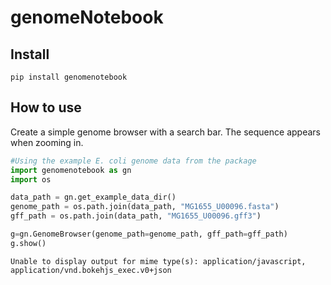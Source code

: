 genomeNotebook
================

<!-- WARNING: THIS FILE WAS AUTOGENERATED! DO NOT EDIT! -->

## Install

    pip install genomenotebook

## How to use

Create a simple genome browser with a search bar. The sequence appears
when zooming in.

``` python
#Using the example E. coli genome data from the package
import genomenotebook as gn
import os

data_path = gn.get_example_data_dir()
genome_path = os.path.join(data_path, "MG1655_U00096.fasta")
gff_path = os.path.join(data_path, "MG1655_U00096.gff3")

g=gn.GenomeBrowser(genome_path=genome_path, gff_path=gff_path)
g.show()
```

  <div id="1ba3256a-9216-4a03-9012-51bf37d74121" data-root-id="p25387" style="display: contents;"></div>

    Unable to display output for mime type(s): application/javascript, application/vnd.bokehjs_exec.v0+json
